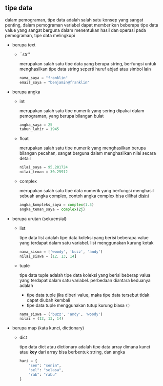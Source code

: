 ## tipe data

dalam pemograman, tipe data adalah salah satu konsep yang sangat penting, dalam pemograman variabel dapat memberikan beberapa tipe data value yang sangat berguna dalam menentukan hasil dan operasi pada pemograman, tipe data melingkupi

- berupa text
    
    - ``str''

        merupakan salah satu tipe data yang berupa string, berfungsi untuk menghasilkan tipe data string seperti huruf abjad atau simbol lain
        ```python
        nama_saya = "franklin"
        email_saya = "benjamin@franklin"
        ```

- berupa angka

    - int

        merupakan salah satu tipe numerik yang sering dipakai dalam pemograman, yang berupa bilangan bulat
        ```python
        angka_saya = 25
        tahun_lahir = 1945
        ```

    - float

        merupakan salah satu tipe numerik yang menghasilkan berupa bilangan pecahan, sangat berguna dalam menghasilkan nilai secara detail
        ```python
        nilai_saya = 95.281724
        nilai_teman = 30.25912
        ```

    - complex

        merupakan salah satu tipe data numerik yang berfungsi menghasil sebuah angka complex, contoh angka complex bisa dilihat [disini](https://id.wikipedia.org/wiki/Bilangan_kompleks)
        ```python
        angka_kompleks_saya = complex(1.5)
        angka_teman_saya = complex(2j)
        ```
    
- berupa urutan (sekuensial)

    - list

        tipe data list adalah tipe data koleksi yang berisi beberapa value yang terdapat dalam satu variabel. list menggunakan kurung kotak
        ```python
        nama_siswa = ['woody', 'buzz', 'andy']
        nilai_siswa = [12, 13, 14]
        ```

    - tuple

        tipe data tuple adalah tipe data koleksi yang berisi beberap valua yang terdapat dalam satu variabel. perbedaan diantara keduanya adalah
        
        - tipe data tuple jika diberi value, maka tipe data tersebut tidak dapat diubah kembali
        - tipe data tuple menggunakan tutup kurung biasa ``()``
        
        ```python
        nama_siswa = ('buzz', 'andy', 'woody')
        nilai = (12, 13, 14)
        ```

- berupa map (kata kunci, dictionary)

    - dict

        tipe data dict  atau dictionary adalah tipe data array dimana kunci atau __key__ dari array bisa berbentuk string, dan angka
        ```python
        hari = {
            "sen": "senin",
            "sel": "selasa",
            "rab": "rabu"
        }
        ```
        
